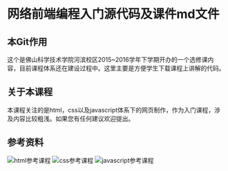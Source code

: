 # 网络前端编程入门源代码及课件md文件

## 本Git作用
这个是佛山科学技术学院河滨校区2015~2016学年下学期开办的一个选修课内容，目前课程体系还在建设过程中。这里主要是方便学生下载课程上讲解的代码。

## 关于本课程
本课程关注的是html，css以及javascript体系下的网页制作，作为入门课程，涉及内容比较粗浅。如果您有任何建议欢迎提出。

## 参考资料
![html参考课程](https://www.coursera.org/learn/html/home/info)
![css参考课程](https://www.coursera.org/learn/introcss/home/info)
![javascript参考课程](https://www.coursera.org/learn/javascript/home/info)
